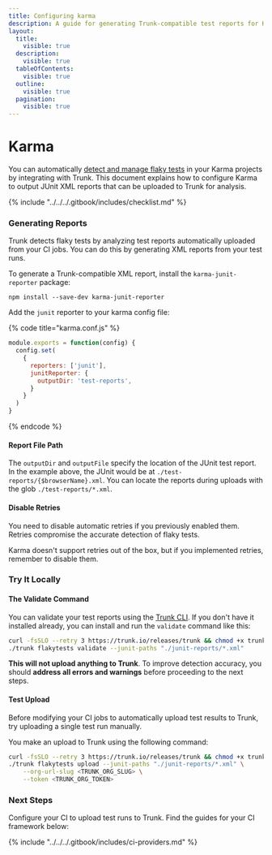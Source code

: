 ```yaml
---
title: Configuring karma
description: A guide for generating Trunk-compatible test reports for Karma tests
layout:
  title:
    visible: true
  description:
    visible: true
  tableOfContents:
    visible: true
  outline:
    visible: true
  pagination:
    visible: true
---
```


# Karma

You can automatically [detect and manage flaky tests](../../detection.md) in your Karma projects by integrating with Trunk. This document explains how to configure Karma to output JUnit XML reports that can be uploaded to Trunk for analysis.

{% include "../../../.gitbook/includes/checklist.md" %}

### Generating Reports

Trunk detects flaky tests by analyzing test reports automatically uploaded from your CI jobs. You can do this by generating XML reports from your test runs.

To generate a Trunk-compatible XML report, install the `karma-junit-reporter` package:

```shell
npm install --save-dev karma-junit-reporter
```

Add the `junit` reporter to your karma config file:

{% code title="karma.conf.js" %}
```javascript
module.exports = function(config) {
  config.set(
    {
      reporters: ['junit'],
      junitReporter: {
        outputDir: 'test-reports',
      }
    }
  )
}
```
{% endcode %}

#### Report File Path

The `outputDir` and `outputFile` specify the location of the JUnit test report. In the example above, the JUnit would be at `./test-reports/{$browserName}.xml`. You can locate the reports during uploads with the glob `./test-reports/*.xml`.

#### Disable Retries

You need to disable automatic retries if you previously enabled them. Retries compromise the accurate detection of flaky tests.

Karma doesn't support retries out of the box, but if you implemented retries, remember to disable them.

### Try It Locally

#### The Validate Command

You can validate your test reports using the [Trunk CLI](../../uploader.md). If you don't have it installed already, you can install and run the `validate` command like this:

```sh
curl -fsSLO --retry 3 https://trunk.io/releases/trunk && chmod +x trunk
./trunk flakytests validate --junit-paths "./junit-reports/*.xml"
```

**This will not upload anything to Trunk**. To improve detection accuracy, you should **address all errors and warnings** before proceeding to the next steps.

#### Test Upload

Before modifying your CI jobs to automatically upload test results to Trunk, try uploading a single test run manually.

You make an upload to Trunk using the following command:

```sh
curl -fsSLO --retry 3 https://trunk.io/releases/trunk && chmod +x trunk
./trunk flakytests upload --junit-paths "./junit-reports/*.xml" \
    --org-url-slug <TRUNK_ORG_SLUG> \
    --token <TRUNK_ORG_TOKEN>
```

### Next Steps

Configure your CI to upload test runs to Trunk. Find the guides for your CI framework below:

{% include "../../../.gitbook/includes/ci-providers.md" %}

